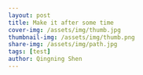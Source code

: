 ```yaml
---
layout: post
title: Make it after some time
cover-img: /assets/img/thumb.jpg
thumbnail-img: /assets/img/thumb.png
share-img: /assets/img/path.jpg
tags: [test]
author: Qingning Shen
---
```

